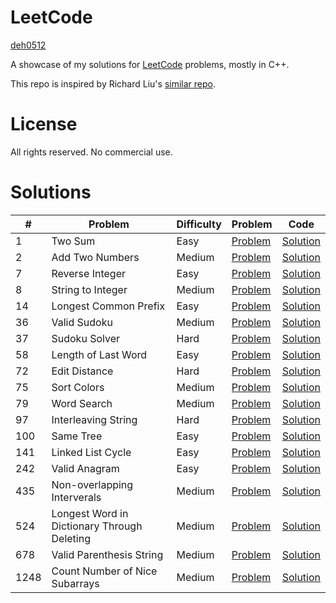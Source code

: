 # LeetCode

[deh0512](https://github.com/deh0512)

A showcase of my solutions for [LeetCode](https://leetcode.com/) problems, mostly in C++.

This repo is inspired by Richard Liu's [similar repo](https://github.com/lzl124631x/LeetCode).

# License

All rights reserved. No commercial use.

# Solutions

\# | Problem | Difficulty | Problem | Code
---|---|---|---|---
1 | Two Sum | Easy | [Problem](https://leetcode.com/problems/two-sum/) | [Solution](src/1_twosum)
2 | Add Two Numbers | Medium | [Problem](https://leetcode.com/problems/add-two-numbers/) | [Solution](src/2_addtwonumbers)
7 | Reverse Integer | Easy | [Problem](https://leetcode.com/problems/reverse-integer/) | [Solution](src/7_reverseinteger)
8 | String to Integer | Medium | [Problem](https://leetcode.com/problems/string-to-integer-atoi/) | [Solution](src/8_stringtointeger)
14 | Longest Common Prefix | Easy | [Problem](https://leetcode.com/problems/longest-common-prefix/) | [Solution](src/14_longestcommonprefix)
36 | Valid Sudoku | Medium | [Problem](https://leetcode.com/problems/valid-sudoku/) | [Solution](src/36_validsudoku)
37 | Sudoku Solver | Hard | [Problem](https://leetcode.com/problems/sudoku-solver/) | [Solution](src/37_sudokusolver)
58 | Length of Last Word | Easy | [Problem](https://leetcode.com/problems/length-of-last-word/) | [Solution](src/58_lengthoflastword)
72 | Edit Distance | Hard | [Problem](https://leetcode.com/problems/edit-distance/) | [Solution](src/72_editdistance)
75 | Sort Colors | Medium | [Problem](https://leetcode.com/problems/sort-colors/) | [Solution](src/75_sortcolors)
79 | Word Search | Medium | [Problem](https://leetcode.com/problems/word-search/) | [Solution](src/79_wordsearch)
97 | Interleaving String | Hard | [Problem](https://leetcode.com/problems/interleaving-string/) | [Solution](src/97_interleavingstring)
100 | Same Tree | Easy | [Problem](https://leetcode.com/problems/same-tree/) | [Solution](src/100_sametree)
141 | Linked List Cycle | Easy | [Problem](https://leetcode.com/problems/linked-list-cycle/) | [Solution](src/141_linkedlistcycle)
242 | Valid Anagram | Easy | [Problem](https://leetcode.com/problems/valid-anagram/) | [Solution](src/242_validanagram)
435 | Non-overlapping Interverals | Medium | [Problem](https://leetcode.com/problems/non-overlapping-intervals/) | [Solution](src/435_nonoverlappingintervals)
524 | Longest Word in Dictionary Through Deleting | Medium | [Problem](https://leetcode.com/problems/longest-word-in-dictionary-through-deleting/) | [Solution](src/524_longestwordindictionarythroughdeleting)
678 | Valid Parenthesis String | Medium | [Problem](https://leetcode.com/problems/valid-parenthesis-string/) | [Solution](src/678_validparenthesisstring)
1248 | Count Number of Nice Subarrays | Medium | [Problem](https://leetcode.com/problems/count-number-of-nice-subarrays/) | [Solution](src/1248_countnicesubarrays)

